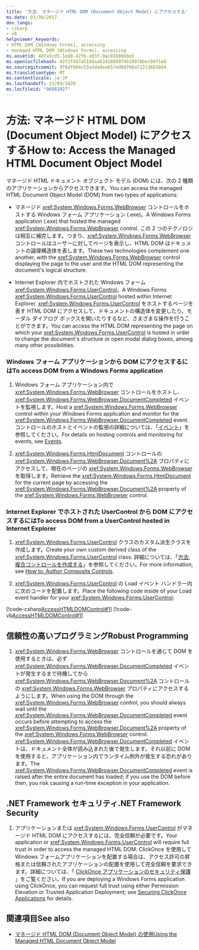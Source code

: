 ```yaml
---
title: '方法: マネージド HTML DOM (Document Object Model) にアクセスする'
ms.date: 03/30/2017
dev_langs:
- csharp
- vb
helpviewer_keywords:
- HTML DOM [Windows Forms], accessing
- managed HTML DOM [Windows Forms], accessing
ms.assetid: 40fa5cd5-1ed8-42f6-a93f-9ac01608bbeb
ms.openlocfilehash: 42f2f4d7a518daa6341809974b10978bec99f1a8
ms.sourcegitcommit: 9f6df084c53a3da0ea657ed0d708a72213683084
ms.translationtype: MT
ms.contentlocale: ja-JP
ms.lasthandoff: 12/09/2020
ms.locfileid: "96981027"
---
```

# <a name="how-to-access-the-managed-html-document-object-model"></a><span data-ttu-id="c6f1d-102">方法: マネージド HTML DOM (Document Object Model) にアクセスする</span><span class="sxs-lookup"><span data-stu-id="c6f1d-102">How to: Access the Managed HTML Document Object Model</span></span>

<span data-ttu-id="c6f1d-103">マネージド HTML ドキュメント オブジェクト モデル (DOM) には、次の 2 種類のアプリケーションからアクセスできます。</span><span class="sxs-lookup"><span data-stu-id="c6f1d-103">You can access the managed HTML Document Object Model (DOM) from two types of applications:</span></span>  
  
- <span data-ttu-id="c6f1d-104">マネージド <xref:System.Windows.Forms.WebBrowser> コントロールをホストする Windows フォーム アプリケーション (.exe)。</span><span class="sxs-lookup"><span data-stu-id="c6f1d-104">A Windows Forms application (.exe) that hosted the managed <xref:System.Windows.Forms.WebBrowser> control.</span></span> <span data-ttu-id="c6f1d-105">この 2 つのテクノロジは相互に補完します。つまり、<xref:System.Windows.Forms.WebBrowser> コントロールはユーザーに対してページを表示し、HTML DOM はドキュメントの論理構造体を表します。</span><span class="sxs-lookup"><span data-stu-id="c6f1d-105">These two technologies complement one another, with the <xref:System.Windows.Forms.WebBrowser> control displaying the page to the user and the HTML DOM representing the document's logical structure.</span></span>  
  
- <span data-ttu-id="c6f1d-106">Internet Explorer 内でホストされた Windows フォーム <xref:System.Windows.Forms.UserControl>。</span><span class="sxs-lookup"><span data-stu-id="c6f1d-106">A Windows Forms <xref:System.Windows.Forms.UserControl> hosted within Internet Explorer.</span></span> <span data-ttu-id="c6f1d-107"><xref:System.Windows.Forms.UserControl> をホストするページを表す HTML DOM にアクセスして、ドキュメントの構造体を変更したり、モーダル ダイアログ ボックスを開いたりするなど、さまざまな操作を行うことができます。</span><span class="sxs-lookup"><span data-stu-id="c6f1d-107">You can access the HTML DOM representing the page on which your <xref:System.Windows.Forms.UserControl> is hosted in order to change the document's structure or open modal dialog boxes, among many other possibilities.</span></span>  
  
### <a name="to-access-dom-from-a-windows-forms-application"></a><span data-ttu-id="c6f1d-108">Windows フォーム アプリケーションから DOM にアクセスするには</span><span class="sxs-lookup"><span data-stu-id="c6f1d-108">To access DOM from a Windows Forms application</span></span>  
  
1. <span data-ttu-id="c6f1d-109">Windows フォーム アプリケーション内で <xref:System.Windows.Forms.WebBrowser> コントロールをホストし、<xref:System.Windows.Forms.WebBrowser.DocumentCompleted> イベントを監視します。</span><span class="sxs-lookup"><span data-stu-id="c6f1d-109">Host a <xref:System.Windows.Forms.WebBrowser> control within your Windows Forms application and monitor for the <xref:System.Windows.Forms.WebBrowser.DocumentCompleted> event.</span></span> <span data-ttu-id="c6f1d-110">コントロールのホストとイベントの監視の詳細については、「[イベント](/dotnet/standard/events/index)」を参照してください。</span><span class="sxs-lookup"><span data-stu-id="c6f1d-110">For details on hosting controls and monitoring for events, see [Events](/dotnet/standard/events/index).</span></span>  
  
2. <span data-ttu-id="c6f1d-111"><xref:System.Windows.Forms.HtmlDocument> コントロールの <xref:System.Windows.Forms.WebBrowser.Document%2A> プロパティにアクセスして、現在のページの <xref:System.Windows.Forms.WebBrowser> を取得します。</span><span class="sxs-lookup"><span data-stu-id="c6f1d-111">Retrieve the <xref:System.Windows.Forms.HtmlDocument> for the current page by accessing the <xref:System.Windows.Forms.WebBrowser.Document%2A> property of the <xref:System.Windows.Forms.WebBrowser> control.</span></span>  

### <a name="to-access-dom-from-a-usercontrol-hosted-in-internet-explorer"></a><span data-ttu-id="c6f1d-112">Internet Explorer でホストされた UserControl から DOM にアクセスするには</span><span class="sxs-lookup"><span data-stu-id="c6f1d-112">To access DOM from a UserControl hosted in Internet Explorer</span></span>  
  
1. <span data-ttu-id="c6f1d-113"><xref:System.Windows.Forms.UserControl> クラスのカスタム派生クラスを作成します。</span><span class="sxs-lookup"><span data-stu-id="c6f1d-113">Create your own custom derived class of the <xref:System.Windows.Forms.UserControl> class.</span></span> <span data-ttu-id="c6f1d-114">詳細については、「[方法: 複合コントロールを作成する](how-to-author-composite-controls.md)」を参照してください。</span><span class="sxs-lookup"><span data-stu-id="c6f1d-114">For more information, see [How to: Author Composite Controls](how-to-author-composite-controls.md).</span></span>  
  
2. <span data-ttu-id="c6f1d-115"><xref:System.Windows.Forms.UserControl> の Load イベント ハンドラー内に次のコードを配置します。</span><span class="sxs-lookup"><span data-stu-id="c6f1d-115">Place the following code inside of your Load event handler for your <xref:System.Windows.Forms.UserControl>:</span></span>  
  
 [!code-csharp[AccessHTMLDOMControl#1](~/samples/snippets/csharp/VS_Snippets_Winforms/AccessHTMLDOMControl/cs/UserControl1.cs#1)]
 [!code-vb[AccessHTMLDOMControl#1](~/samples/snippets/visualbasic/VS_Snippets_Winforms/AccessHTMLDOMControl/vb/UserControl1.vb#1)]  
  
## <a name="robust-programming"></a><span data-ttu-id="c6f1d-116">信頼性の高いプログラミング</span><span class="sxs-lookup"><span data-stu-id="c6f1d-116">Robust Programming</span></span>  
  
1. <span data-ttu-id="c6f1d-117"><xref:System.Windows.Forms.WebBrowser> コントロールを通じて DOM を使用するときは、必ず <xref:System.Windows.Forms.WebBrowser.DocumentCompleted> イベントが発生するまで待機してから <xref:System.Windows.Forms.WebBrowser.Document%2A> コントロールの <xref:System.Windows.Forms.WebBrowser> プロパティにアクセスするようにします。</span><span class="sxs-lookup"><span data-stu-id="c6f1d-117">When using the DOM through the <xref:System.Windows.Forms.WebBrowser> control, you should always wait until the <xref:System.Windows.Forms.WebBrowser.DocumentCompleted> event occurs before attempting to access the <xref:System.Windows.Forms.WebBrowser.Document%2A> property of the <xref:System.Windows.Forms.WebBrowser> control.</span></span> <span data-ttu-id="c6f1d-118"><xref:System.Windows.Forms.WebBrowser.DocumentCompleted> イベントは、ドキュメント全体が読み込まれた後で発生します。それ以前に DOM を使用すると、アプリケーション内でランタイム例外が発生する恐れがあります。</span><span class="sxs-lookup"><span data-stu-id="c6f1d-118">The <xref:System.Windows.Forms.WebBrowser.DocumentCompleted> event is raised after the entire document has loaded; if you use the DOM before then, you risk causing a run-time exception in your application.</span></span>  
  
## <a name="net-framework-security"></a><span data-ttu-id="c6f1d-119">.NET Framework セキュリティ</span><span class="sxs-lookup"><span data-stu-id="c6f1d-119">.NET Framework Security</span></span>  
  
1. <span data-ttu-id="c6f1d-120">アプリケーションまたは <xref:System.Windows.Forms.UserControl> がマネージド HTML DOM にアクセスするには、完全信頼が必要です。</span><span class="sxs-lookup"><span data-stu-id="c6f1d-120">Your application or <xref:System.Windows.Forms.UserControl> will require full trust in order to access the managed HTML DOM.</span></span> <span data-ttu-id="c6f1d-121">ClickOnce を使用して Windows フォームアプリケーションを配置する場合は、アクセス許可の昇格または信頼されたアプリケーションの配置を使用して完全信頼を要求できます。詳細については、「 [ClickOnce アプリケーションのセキュリティ保護](/visualstudio/deployment/securing-clickonce-applications) 」をご覧ください。</span><span class="sxs-lookup"><span data-stu-id="c6f1d-121">If you are deploying a Windows Forms application using ClickOnce, you can request full trust using either Permission Elevation or Trusted Application Deployment; see [Securing ClickOnce Applications](/visualstudio/deployment/securing-clickonce-applications) for details.</span></span>  
  
## <a name="see-also"></a><span data-ttu-id="c6f1d-122">関連項目</span><span class="sxs-lookup"><span data-stu-id="c6f1d-122">See also</span></span>

- [<span data-ttu-id="c6f1d-123">マネージド HTML DOM (Document Object Model) の使用</span><span class="sxs-lookup"><span data-stu-id="c6f1d-123">Using the Managed HTML Document Object Model</span></span>](using-the-managed-html-document-object-model.md)
